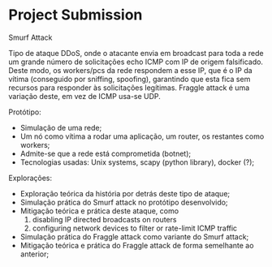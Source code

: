 # Project Submission

Smurf Attack

Tipo de ataque DDoS, onde o atacante envia em broadcast para toda a rede um grande número de solicitações echo ICMP com IP de origem falsificado. Deste modo, os workers/pcs da rede respondem a esse IP, que é o IP da vítima (conseguido por sniffing, spoofing), garantindo que esta fica sem recursos para responder às solicitações legítimas.
Fraggle attack é uma variação deste, em vez de ICMP usa-se UDP.

Protótipo:

- Simulação de uma rede;
- Um nó como vítima a rodar uma aplicação, um router, os restantes como workers;
- Admite-se que a rede está comprometida (botnet);
- Tecnologias usadas: Unix systems, scapy (python library), docker (?);

Explorações:

- Exploração teórica da história por detrás deste tipo de ataque;
- Simulação prática do Smurf attack no protótipo desenvolvido;
- Mitigação teórica e prática deste ataque, como 
    1. disabling IP directed broadcasts on routers
    2. configuring network devices to filter or rate-limit ICMP traffic
- Simulação prática do Fraggle attack como variante do Smurf attack;
- Mitigação teórica e prática do Fraggle attack de forma semelhante ao anterior;